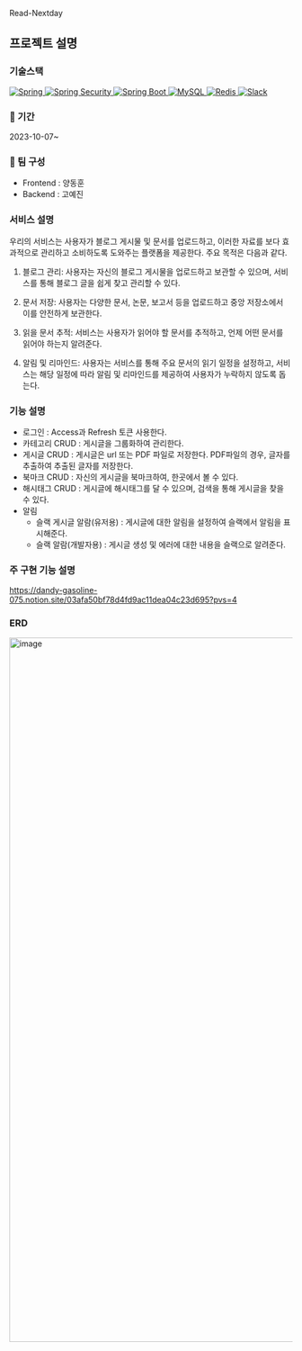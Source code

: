 Read-Nextday

## 프로젝트 설명

### 기술스택
 <a href="https://spring.io/">
  <img src="https://img.shields.io/badge/Spring-Framework-success?logo=spring" alt="Spring">
</a>
<a href="https://spring.io/projects/spring-security">
  <img src="https://img.shields.io/badge/Spring%20Security-Security-blue?logo=spring-security" alt="Spring Security">
</a>
<a href="https://spring.io/projects/spring-boot">
  <img src="https://img.shields.io/badge/Spring%20Boot-Boot-blue?logo=spring-boot" alt="Spring Boot">
</a>
<a href="https://www.mysql.com/">
  <img src="https://img.shields.io/badge/MySQL-Database-blue?logo=mysql" alt="MySQL">
</a>
<a href="https://redis.io/">
  <img src="https://img.shields.io/badge/Redis-Cache-red?logo=redis" alt="Redis">
</a>
<a href="https://slack.com/">
  <img src="https://img.shields.io/badge/Slack-Chat-4A154B?logo=slack" alt="Slack">
</a>

### :calendar: 기간
2023-10-07~

### :couple: 팀 구성
- Frontend : 양동훈
- Backend : 고예진

### 서비스 설명

  우리의 서비스는 사용자가 블로그 게시물 및 문서를 업로드하고, 이러한 자료를 보다 효과적으로 관리하고 소비하도록 도와주는 플랫폼을 제공한다. 주요 목적은 다음과 같다.

1. 블로그 관리: 사용자는 자신의 블로그 게시물을 업로드하고 보관할 수 있으며, 서비스를 통해 블로그 글을 쉽게 찾고 관리할 수 있다.

2. 문서 저장: 사용자는 다양한 문서, 논문, 보고서 등을 업로드하고 중앙 저장소에서 이를 안전하게 보관한다.

3. 읽을 문서 추적: 서비스는 사용자가 읽어야 할 문서를 추적하고, 언제 어떤 문서를 읽어야 하는지 알려준다.

4. 알림 및 리마인드: 사용자는 서비스를 통해 주요 문서의 읽기 일정을 설정하고, 서비스는 해당 일정에 따라 알림 및 리마인드를 제공하여 사용자가 누락하지 않도록 돕는다.


### 기능 설명
- 로그인 : Access과 Refresh 토큰 사용한다.
- 카테고리 CRUD : 게시글을 그룹화하여 관리한다.
- 게시글 CRUD : 게시글은 url 또는 PDF 파일로 저장한다. PDF파일의 경우, 글자를 추출하여 추출된 글자를 저장한다.
- 북마크 CRUD :  자신의 게시글을 북마크하여, 한곳에서 볼 수 있다.
- 해시태그 CRUD : 게시글에 해시태그를 달 수 있으며, 검색을 통해 게시글을 찾을 수 있다.
- 알림 
  - 슬랙 게시글 알람(유저용) : 게시글에 대한 알림을 설정하여 슬랙에서 알림을 표시해준다.
  - 슬랙 알람(개발자용) : 게시글 생성 및 에러에 대한 내용을 슬랙으로 알려준다.
 
### 주 구현 기능 설명
https://dandy-gasoline-075.notion.site/03afa50bf78d4fd9ac11dea04c23d695?pvs=4
 
### ERD
<img width="1252" alt="image" src="https://github.com/YEJINGO/Read-Nextday/assets/114003526/689e8b99-49ec-4739-aa46-8eba00e7f222">
